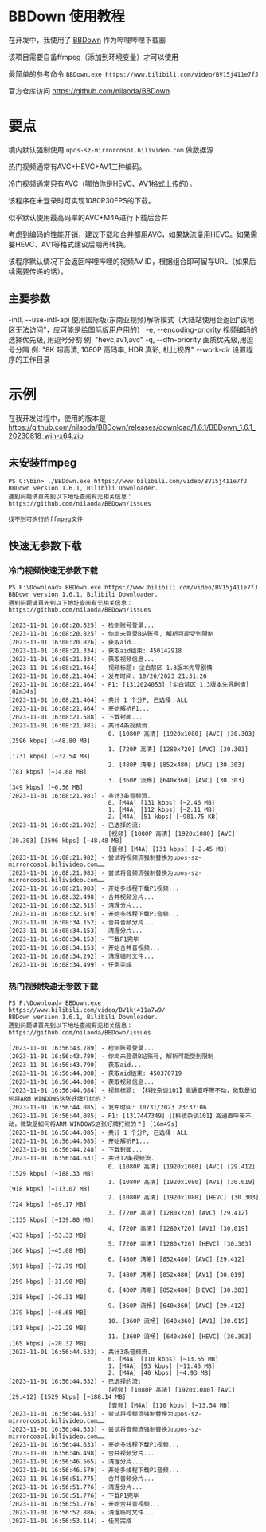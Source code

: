 # BBDown 使用教程

在开发中，我使用了 [BBDown](https://github.com/nilaoda/BBDown) 作为哔哩哔哩下载器 

该项目需要自备ffmpeg（添加到环境变量）才可以使用

最简单的参考命令 ``BBDown.exe https://www.bilibili.com/video/BV15j411e7fJ``

官方仓库访问 https://github.com/nilaoda/BBDown

# 要点

境内默认强制使用 ``upos-sz-mirrorcoso1.bilivideo.com`` 做数据源

热门视频通常有AVC+HEVC+AV1三种编码。

冷门视频通常只有AVC（哪怕你是HEVC、AV1格式上传的）。

该程序在未登录时可实现1080P30FPS的下载。

似乎默认使用最高码率的AVC+M4A进行下载后合并

考虑到编码的性能开销，建议下载和合并都用AVC，如果缺流量用HEVC。如果需要HEVC、AV1等格式建议后期再转换。

该程序默认情况下会返回哔哩哔哩的视频AV ID，根据组合即可留存URL（如果后续需要传递的话）。

## 主要参数

-intl, --use-intl-api   使用国际版(东南亚视频)解析模式（大陆站使用会返回“该地区无法访问”，应可能是给国际版用户用的）
-e, --encoding-priority <encoding-priority>    视频编码的选择优先级, 用逗号分割 例: "hevc,av1,avc"
-q, --dfn-priority <dfn-priority>              画质优先级,用逗号分隔 例: "8K 超高清, 1080P 高码率, HDR 真彩, 杜比视界"
--work-dir <work-dir>                          设置程序的工作目录
# 示例

在我开发过程中，使用的版本是 https://github.com/nilaoda/BBDown/releases/download/1.6.1/BBDown_1.6.1_20230818_win-x64.zip

## 未安装ffmpeg

```
PS C:\bin> ./BBDown.exe https://www.bilibili.com/video/BV15j411e7fJ
BBDown version 1.6.1, Bilibili Downloader.
遇到问题请首先到以下地址查阅有无相关信息：
https://github.com/nilaoda/BBDown/issues

找不到可执行的ffmpeg文件
```

## 快速无参数下载

### 冷门视频快速无参数下载


```
PS F:\Download> BBDown.exe https://www.bilibili.com/video/BV15j411e7fJ
BBDown version 1.6.1, Bilibili Downloader.
遇到问题请首先到以下地址查阅有无相关信息：
https://github.com/nilaoda/BBDown/issues

[2023-11-01 16:08:20.825] - 检测账号登录...
[2023-11-01 16:08:20.825] - 你尚未登录B站账号, 解析可能受到限制
[2023-11-01 16:08:20.826] - 获取aid...
[2023-11-01 16:08:21.334] - 获取aid结束: 450142918
[2023-11-01 16:08:21.334] - 获取视频信息...
[2023-11-01 16:08:21.464] - 视频标题: 尘白禁区 1.3版本先导剧情
[2023-11-01 16:08:21.464] - 发布时间: 10/26/2023 21:31:26
[2023-11-01 16:08:21.464] - P1: [1312024053] [尘白禁区 1.3版本先导剧情] [02m34s]
[2023-11-01 16:08:21.464] - 共计 1 个分P, 已选择：ALL
[2023-11-01 16:08:21.464] - 开始解析P1...
[2023-11-01 16:08:21.588] - 下载封面...
[2023-11-01 16:08:21.981] - 共计4条视频流.
                            0. [1080P 高清] [1920x1080] [AVC] [30.303] [2596 kbps] [~48.80 MB]
                            1. [720P 高清] [1280x720] [AVC] [30.303] [1731 kbps] [~32.54 MB]
                            2. [480P 清晰] [852x480] [AVC] [30.303] [781 kbps] [~14.68 MB]
                            3. [360P 流畅] [640x360] [AVC] [30.303] [349 kbps] [~6.56 MB]
[2023-11-01 16:08:21.981] - 共计3条音频流.
                            0. [M4A] [131 kbps] [~2.46 MB]
                            1. [M4A] [112 kbps] [~2.11 MB]
                            2. [M4A] [51 kbps] [~981.75 KB]
[2023-11-01 16:08:21.982] - 已选择的流:
                            [视频] [1080P 高清] [1920x1080] [AVC] [30.303] [2596 kbps] [~48.48 MB]
                            [音频] [M4A] [131 kbps] [~2.45 MB]
[2023-11-01 16:08:21.982] - 尝试将视频流强制替换为upos-sz-mirrorcoso1.bilivideo.com……
[2023-11-01 16:08:21.983] - 尝试将音频流强制替换为upos-sz-mirrorcoso1.bilivideo.com……
[2023-11-01 16:08:21.983] - 开始多线程下载P1视频...
[2023-11-01 16:08:32.498] - 合并视频分片...
[2023-11-01 16:08:32.515] - 清理分片...
[2023-11-01 16:08:32.519] - 开始多线程下载P1音频...
[2023-11-01 16:08:34.152] - 合并音频分片...
[2023-11-01 16:08:34.153] - 清理分片...
[2023-11-01 16:08:34.153] - 下载P1完毕
[2023-11-01 16:08:34.153] - 开始合并音视频...
[2023-11-01 16:08:34.292] - 清理临时文件...
[2023-11-01 16:08:34.499] - 任务完成
```

### 热门视频快速无参数下载



```
PS F:\Download> BBDown.exe https://www.bilibili.com/video/BV1kj411a7w9/
BBDown version 1.6.1, Bilibili Downloader.
遇到问题请首先到以下地址查阅有无相关信息：
https://github.com/nilaoda/BBDown/issues

[2023-11-01 16:56:43.789] - 检测账号登录...
[2023-11-01 16:56:43.789] - 你尚未登录B站账号, 解析可能受到限制
[2023-11-01 16:56:43.790] - 获取aid...
[2023-11-01 16:56:44.008] - 获取aid结束: 450370719
[2023-11-01 16:56:44.008] - 获取视频信息...
[2023-11-01 16:56:44.084] - 视频标题: 【科技杂谈101】高通直呼带不动，微软是如何将ARM WINDOWS这张好牌打烂的？
[2023-11-01 16:56:44.085] - 发布时间: 10/31/2023 23:37:06
[2023-11-01 16:56:44.085] - P1: [1317447349] [【科技杂谈101】高通直呼带不动，微软是如何将ARM WINDOWS这张好牌打烂的？] [16m49s]
[2023-11-01 16:56:44.085] - 共计 1 个分P, 已选择：ALL
[2023-11-01 16:56:44.085] - 开始解析P1...
[2023-11-01 16:56:44.248] - 下载封面...
[2023-11-01 16:56:44.631] - 共计12条视频流.
                            0. [1080P 高清] [1920x1080] [AVC] [29.412] [1529 kbps] [~188.33 MB]
                            1. [1080P 高清] [1920x1080] [AV1] [30.019] [918 kbps] [~113.07 MB]
                            2. [1080P 高清] [1920x1080] [HEVC] [30.303] [724 kbps] [~89.17 MB]
                            3. [720P 高清] [1280x720] [AVC] [29.412] [1135 kbps] [~139.80 MB]
                            4. [720P 高清] [1280x720] [AV1] [30.019] [433 kbps] [~53.33 MB]
                            5. [720P 高清] [1280x720] [HEVC] [30.303] [366 kbps] [~45.08 MB]
                            6. [480P 清晰] [852x480] [AVC] [29.412] [591 kbps] [~72.79 MB]
                            7. [480P 清晰] [852x480] [AV1] [30.019] [259 kbps] [~31.90 MB]
                            8. [480P 清晰] [852x480] [HEVC] [30.303] [238 kbps] [~29.31 MB]
                            9. [360P 流畅] [640x360] [AVC] [29.412] [379 kbps] [~46.68 MB]
                            10. [360P 流畅] [640x360] [AV1] [30.019] [181 kbps] [~22.29 MB]
                            11. [360P 流畅] [640x360] [HEVC] [30.303] [165 kbps] [~20.32 MB]
[2023-11-01 16:56:44.632] - 共计3条音频流.
                            0. [M4A] [110 kbps] [~13.55 MB]
                            1. [M4A] [93 kbps] [~11.45 MB]
                            2. [M4A] [40 kbps] [~4.93 MB]
[2023-11-01 16:56:44.632] - 已选择的流:
                            [视频] [1080P 高清] [1920x1080] [AVC] [29.412] [1529 kbps] [~188.14 MB]
                            [音频] [M4A] [110 kbps] [~13.54 MB]
[2023-11-01 16:56:44.633] - 尝试将视频流强制替换为upos-sz-mirrorcoso1.bilivideo.com……
[2023-11-01 16:56:44.633] - 尝试将音频流强制替换为upos-sz-mirrorcoso1.bilivideo.com……
[2023-11-01 16:56:44.633] - 开始多线程下载P1视频...
[2023-11-01 16:56:46.498] - 合并视频分片...
[2023-11-01 16:56:46.565] - 清理分片...
[2023-11-01 16:56:46.579] - 开始多线程下载P1音频...
[2023-11-01 16:56:51.775] - 合并音频分片...
[2023-11-01 16:56:51.776] - 清理分片...
[2023-11-01 16:56:51.776] - 下载P1完毕
[2023-11-01 16:56:51.776] - 开始合并音视频...
[2023-11-01 16:56:52.886] - 清理临时文件...
[2023-11-01 16:56:53.114] - 任务完成
```

